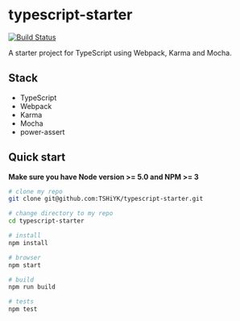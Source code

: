 # typescript-starter
[![Build Status](https://travis-ci.org/TSHiYK/typescript-starter.svg?branch=master)](https://travis-ci.org/TSHiYK/typescript-starter)

A starter project for TypeScript using Webpack, Karma and Mocha.

## Stack

* TypeScript
* Webpack
* Karma
* Mocha
* power-assert

## Quick start
**Make sure you have Node version >= 5.0 and NPM >= 3**

```bash
# clone my repo
git clone git@github.com:TSHiYK/typescript-starter.git

# change directory to my repo
cd typescript-starter

# install
npm install

# browser
npm start

# build
npm run build

# tests
npm test
```
